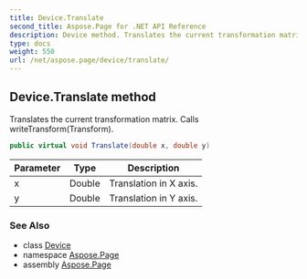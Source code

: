 ```yaml
---
title: Device.Translate
second_title: Aspose.Page for .NET API Reference
description: Device method. Translates the current transformation matrix. Calls writeTransformTransform
type: docs
weight: 550
url: /net/aspose.page/device/translate/
---
```

## Device.Translate method

Translates the current transformation matrix. Calls writeTransform(Transform).

```csharp
public virtual void Translate(double x, double y)
```

| Parameter | Type | Description |
| --- | --- | --- |
| x | Double | Translation in X axis. |
| y | Double | Translation in Y axis. |

### See Also

* class [Device](../)
* namespace [Aspose.Page](../../device/)
* assembly [Aspose.Page](../../../)


